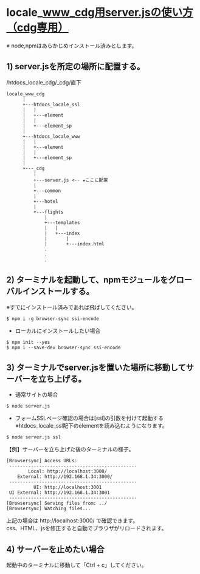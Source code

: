 # locale_www_cdg用server.jsの使い方（cdg専用）
※ node,npmはあらかじめインストール済みとします。  

## 1) server.jsを所定の場所に配置する。  
/htdocs_locale_cdg/_cdg/直下  
```
locale_www_cdg
      |
      +---htdocs_locale_ssl
      |   |
      |   +---element
      |   |
      |   +---element_sp
      |
      +---htdocs_locale_www
      |   |
      |   +---element
      |   |
      |   +---element_sp
      |
      +---_cdg
          |
          +---server.js <-- ★ここに配置
          |
          +---common
          |
          +---hotel
          |
          +---flights
              |
              +---templates
              |   |
              |   +---index
              |       |
              |       +---index.html
              .
              .
              .
```

## 2) ターミナルを起動して、npmモジュールをグローバルインストールする。 

※すでにインストール済みであれば飛ばしてください。
```
$ npm i -g browser-sync ssi-encode
```
* ローカルにインストールしたい場合
```
$ npm init --yes
$ npm i --save-dev browser-sync ssi-encode
```

## 3) ターミナルでserver.jsを置いた場所に移動してサーバーを立ち上げる。
* 通常サイトの場合
```
$ node server.js
```
* フォームSSLページ確認の場合は[ssl]の引数を付けて起動する  
※htdocs_locale_ssl配下のelementを読み込むようになります。
```
$ node server.js ssl
```

【例】サーバーを立ち上げた後のターミナルの様子。
```
[Browsersync] Access URLs:
 -----------------------------------------------
        Local: http://localhost:3000/
    External: http://192.168.1.34:3000/
 -----------------------------------------------
          UI: http://localhost:3001
 UI External: http://192.168.1.34:3001
 -----------------------------------------------
[Browsersync] Serving files from: ../
[Browsersync] Watching files...
```
上記の場合は http://localhost:3000/ で確認できます。  
css、HTML、jsを修正すると自動でブラウザがリロードされます。

## 4) サーバーを止めたい場合  
起動中のターミナルに移動して「Ctrl + c」してください。


